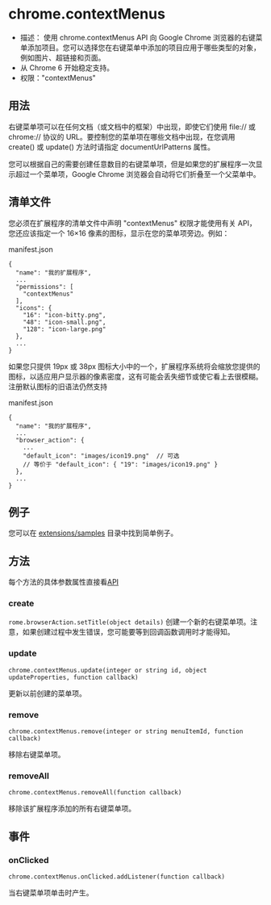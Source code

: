 # chrome.contextMenus

* 描述： 使用 chrome.contextMenus API 向 Google Chrome 浏览器的右键菜单添加项目。您可以选择您在右键菜单中添加的项目应用于哪些类型的对象，例如图片、超链接和页面。 
* 从 Chrome 6 开始稳定支持。 
* 权限："contextMenus" 

## 用法

右键菜单项可以在任何文档（或文档中的框架）中出现，即使它们使用 file:// 或 chrome:// 协议的 URL。要控制您的菜单项在哪些文档中出现，在您调用 create() 或 update() 方法时请指定 documentUrlPatterns 属性。

您可以根据自己的需要创建任意数目的右键菜单项，但是如果您的扩展程序一次显示超过一个菜单项，Google Chrome 浏览器会自动将它们折叠至一个父菜单中。


## 清单文件

您必须在扩展程序的清单文件中声明 "contextMenus" 权限才能使用有关 API，您还应该指定一个 16×16 像素的图标，显示在您的菜单项旁边。例如：

manifest.json

```
{
  "name": "我的扩展程序",
  ...
  "permissions": [
    "contextMenus"
  ],
  "icons": {
    "16": "icon-bitty.png",
    "48": "icon-small.png",
    "128": "icon-large.png"
  },
  ...
}
```

如果您只提供 19px 或 38px 图标大小中的一个，扩展程序系统将会缩放您提供的图标，以适应用户显示器的像素密度，这有可能会丢失细节或使它看上去很模糊。注册默认图标的旧语法仍然支持

manifest.json

```
{
  "name": "我的扩展程序",
  ...
  "browser_action": {
    ...
    "default_icon": "images/icon19.png"  // 可选
    // 等价于 "default_icon": { "19": "images/icon19.png" }
  },
  ...
}
```

## 例子

您可以在 [extensions/samples](https://developer.chrome.com/extensions/samples#search:contextMenus) 目录中找到简单例子。


## 方法

每个方法的具体参数属性直接看[API](https://developer.chrome.com/extensions/contextMenus)

### create
`rome.browserAction.setTitle(object details)`
创建一个新的右键菜单项。注意，如果创建过程中发生错误，您可能要等到回调函数调用时才能得知。

### update
`chrome.contextMenus.update(integer or string id, object updateProperties, function callback)`


更新以前创建的菜单项。

### remove

`chrome.contextMenus.remove(integer or string menuItemId, function callback)`

移除右键菜单项。

### removeAll

`chrome.contextMenus.removeAll(function callback)`

移除该扩展程序添加的所有右键菜单项。

## 事件


### onClicked

`chrome.contextMenus.onClicked.addListener(function callback)`

当右键菜单项单击时产生。

